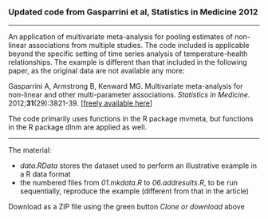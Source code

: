 
### Updated code from Gasparrini et al, Statistics in Medicine 2012

--------------------------------------------------------------------------------

An application of multivariate meta-analysis for pooling estimates of non-linear associations from multiple studies. The code included is applicable beyond the specific setting of time series analysis of temperature-health relationships. The example is different than that included in the following paper, as the original data are not available any more:

Gasparrini A, Armstrong B, Kenward MG. Multivariate meta-analysis for non-linear and other multi-parameter associations. *Statistics in Medicine*. 2012;**31**(29):3821-39. [[freely available here](http://www.ag-myresearch.com/2012_gasparrini_statmed.html)]

The code primarily uses functions in the R package mvmeta, but functions in the R package dlnm are applied as well.

--------------------------------------------------------------------------------

The material:

  * *data.RData* stores the dataset used to perform an illustrative example in a R data format
  * the numbered files from *01.mkdata.R* to *06.addresults.R*, to be run sequentially, reproduce the example (different from that in the article)
  
Download as a ZIP file using the green button *Clone or download* above